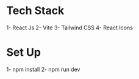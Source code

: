 # Tech Stack

1- React Js
2- Vite
3- Tailwind CSS
4- React Icons

# Set Up

1- npm install
2- npm run dev